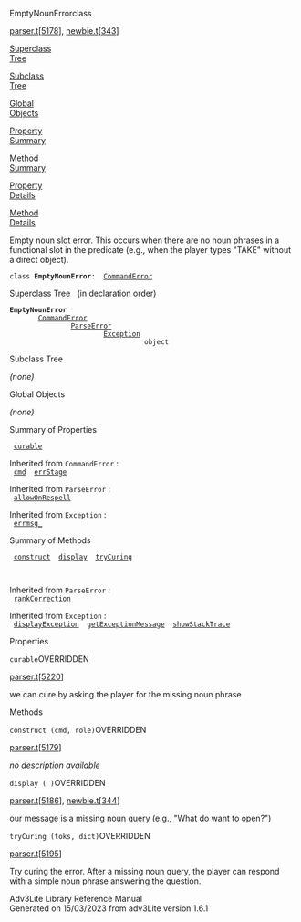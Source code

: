 <span class="title">EmptyNounError</span><span class="type">class</span>

[parser.t](../file/parser.t.html)\[[5178](../source/parser.t.html#5178)\],
[newbie.t](../file/newbie.t.html)\[[343](../source/newbie.t.html#343)\]

[Superclass  
Tree](#_SuperClassTree_)

[Subclass  
Tree](#_SubClassTree_)

[Global  
Objects](#_ObjectSummary_)

[Property  
Summary](#_PropSummary_)

[Method  
Summary](#_MethodSummary_)

[Property  
Details](#_Properties_)

[Method  
Details](#_Methods_)

<div class="fdesc">

Empty noun slot error. This occurs when there are no noun phrases in a
functional slot in the predicate (e.g., when the player types "TAKE"
without a direct object).

`class `**`EmptyNounError`**` :   `[`CommandError`](../object/CommandError.html)

</div>

<span id="_SuperClassTree_"></span>

<div class="mjhd">

<span class="hdln">Superclass Tree</span>   (in declaration order)

</div>

**`EmptyNounError`**  
`         `[`CommandError`](../object/CommandError.html)  
`                 `[`ParseError`](../object/ParseError.html)  
`                         `[`Exception`](../object/Exception.html)  
`                                 object`  
<span id="_SubClassTree_"></span>

<div class="mjhd">

<span class="hdln">Subclass Tree</span>  

</div>

*(none)* <span id="_ObjectSummary_"></span>

<div class="mjhd">

<span class="hdln">Global Objects</span>  

</div>

*(none)* <span id="_PropSummary_"></span>

<div class="mjhd">

<span class="hdln">Summary of Properties</span>  

</div>

` `[`curable`](#curable)`  `

Inherited from `CommandError` :  
` `[`cmd`](../object/CommandError.html#cmd)`  `[`errStage`](../object/CommandError.html#errStage)`  `

Inherited from `ParseError` :  
` `[`allowOnRespell`](../object/ParseError.html#allowOnRespell)`  `

Inherited from `Exception` :  
` `[`errmsg_`](../object/Exception.html#errmsg_)`  `

<span id="_MethodSummary_"></span>

<div class="mjhd">

<span class="hdln">Summary of Methods</span>  

</div>

` `[`construct`](#construct)`  `[`display`](#display)`  `[`tryCuring`](#tryCuring)`  `

` `

Inherited from `ParseError` :  
` `[`rankCorrection`](../object/ParseError.html#rankCorrection)`  `

Inherited from `Exception` :  
` `[`displayException`](../object/Exception.html#displayException)`  `[`getExceptionMessage`](../object/Exception.html#getExceptionMessage)`  `[`showStackTrace`](../object/Exception.html#showStackTrace)`  `

<span id="_Properties_"></span>

<div class="mjhd">

<span class="hdln">Properties</span>  

</div>

<span id="curable"></span>

`curable`<span class="rem">OVERRIDDEN</span>

[parser.t](../file/parser.t.html)\[[5220](../source/parser.t.html#5220)\]

<div class="desc">

we can cure by asking the player for the missing noun phrase

</div>

<span id="_Methods_"></span>

<div class="mjhd">

<span class="hdln">Methods</span>  

</div>

<span id="construct"></span>

`construct (cmd, role)`<span class="rem">OVERRIDDEN</span>

[parser.t](../file/parser.t.html)\[[5179](../source/parser.t.html#5179)\]

<div class="desc">

*no description available*

</div>

<span id="display"></span>

`display ( )`<span class="rem">OVERRIDDEN</span>

[parser.t](../file/parser.t.html)\[[5186](../source/parser.t.html#5186)\],
[newbie.t](../file/newbie.t.html)\[[344](../source/newbie.t.html#344)\]

<div class="desc">

our message is a missing noun query (e.g., "What do want to open?")

</div>

<span id="tryCuring"></span>

`tryCuring (toks, dict)`<span class="rem">OVERRIDDEN</span>

[parser.t](../file/parser.t.html)\[[5195](../source/parser.t.html#5195)\]

<div class="desc">

Try curing the error. After a missing noun query, the player can respond
with a simple noun phrase answering the question.

</div>

<div class="ftr">

Adv3Lite Library Reference Manual  
Generated on 15/03/2023 from adv3Lite version 1.6.1

</div>

